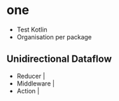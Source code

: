 # one
- Test Kotlin
- Organisation per package


## Unidirectional Dataflow
- Reducer |
- Middleware |
- Action |

